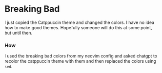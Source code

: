 # Breaking Bad

I just copied the Catppuccin theme and changed the colors. I have no idea how to make good themes. Hopefully someone will do this at some point, but until then.

### How

I used the breaking bad colors from my neovim config and asked chatgpt to recolor the catppuccin theme with them and then replaced the colors using `sed`.
